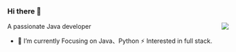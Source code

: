 ### Hi there 👋
<img align="right" src="https://github-readme-stats.vercel.app/api?username=CharmNight&show_icons=true&icon_color=CE1D2D&text_color=718096&bg_color=ffffff&hide_title=true" />
A passionate Java developer

- 🔭 I’m currently Focusing on Java、Python
⚡ Interested in full stack.

